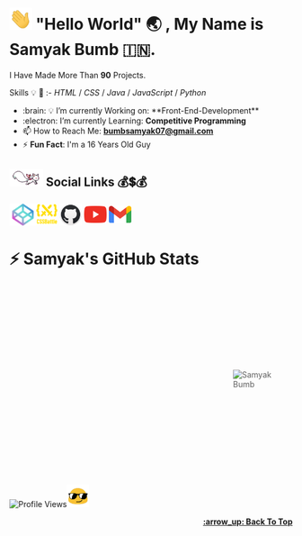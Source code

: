 <!-- Created/Designed By Samyak Bumb -->
# <img src="gif/hello.webp" width="40px">  "Hello World" :earth_asia: , **My Name is Samyak Bumb** :india:.
I Have Made More Than **90** Projects.

Skills :bulb: :monocle_face: :- *HTML* / *CSS* / *Java* / *JavaScript* / *Python*
* <!-- 🔭 --> :brain: 💡 I’m currently Working on: **Front-End-Development**
* :electron: I’m currently Learning: **Competitive Programming**
* 📫 How to Reach Me: **bumbsamyak07@gmail.com**
* :zap: **Fun Fact**: I'm a 16 Years Old Guy
<!--  Links -->
## <img src="https://raw.githubusercontent.com/Samyak-Bumb/Samyak-Bumb/Samyak/gif/cat.gif" width="60px"> Social Links :moneybag::heavy_dollar_sign::moneybag:
 <a href="https://codepen.io/samyakbumb" alt="Samyak's CodePen"><img align="center" src="icons/codepen.png" alt="Samyak Bumb" height="39" width="48"></a><a href="https://cssbattle.dev/player/samyak_bumb"><img align="center" src="1.svg" height="37" width="37"></a> <a href="https://github.com/samyak-bumb" target="_blank"><img align="center" src="icons/github.png" alt="Samyak's GitHub" height="40" width="40"></a> <a href="https://www.youtube.com/channel/UCGqzvmHqhbxvWt5vqstc6CA" target="_blank"><img align="center" src="icons/youtube.png" alt="Samyak's YouTube Channel" height="30" width="40"></a> <a href="mailto:bumbsamyak07@gmai.com"><img align="center" src="icons/gmail.png" height="30" width="40"></a><br>
<!-- Samyak's Langauge Used -->
# :zap: Samyak's GitHub Stats
>>>>>>>>>>>>> <td style="border: none !important;"><span><img align="left" src="https://github-readme-stats.vercel.app/api/top-langs/?username=Samyak-Bumb&count_private=true&layout=compact&langs_count=8&theme=radical" alt="Samyak Bumb"></span></td>
 <br><br><br><br><br><br><br><br>
<!-- Samyak's GitHub Stats -->
>>>>>>>>>> <td style="border: none !important;"><span><img align="left" src="https://github-readme-stats.vercel.app/api?username=Samyak-Bumb&show_icons=true&locale=en&theme=radical" alt="Samyak Bumb"></span></td>

<!-- Profile Views + Emoji -->
<br><br><br><br><br><br><br><br><br><br><br><br>
  ![Profile Views](https://gpvc.arturio.dev/Samyak-Bumb)<img src="https://raw.githubusercontent.com/Samyak-Bumb/Samyak-Bumb/Samyak/gif/style.gif" height="40" width="40">

 <div align="right">
   <b>
     <a href="#"Hello World"">:arrow_up: Back To Top</a>
   </b>
 </div>
